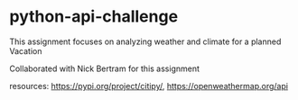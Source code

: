 # python-api-challenge

This assignment focuses on analyzing weather and climate for a planned Vacation

Collaborated with Nick Bertram for this assignment

resources: https://pypi.org/project/citipy/, https://openweathermap.org/api

